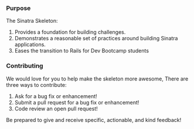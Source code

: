 ### Purpose
The Sinatra Skeleton:

1. Provides a foundation for building challenges.
2. Demonstrates a reasonable set of practices around building Sinatra applications.
3. Eases the transition to Rails for Dev Bootcamp students

### Contributing

We would love for you to help make the skeleton more awesome, There are three ways to contribute:

1. Ask for a bug fix or enhancement!
2. Submit a pull request for a bug fix or enhancement!
3. Code review an open pull request!

Be prepared to give and receive specific, actionable, and kind feedback!


